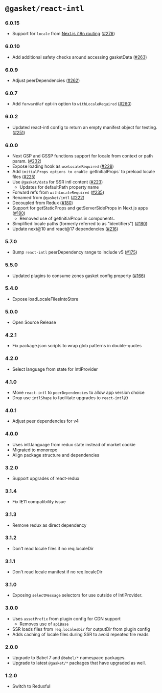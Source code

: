 # `@gasket/react-intl`

### 6.0.15

- Support for `locale` from [Next.js i18n routing] ([#278])

### 6.0.10

- Add additional safety checks around accessing gasketData ([#263])

### 6.0.9

- Adjust peerDependencies ([#262])

### 6.0.7

- Add `forwardRef` opt-in option to `withLocaleRequired` ([#260])

### 6.0.2

- Updated react-intl config to return an empty manifest object for testing. ([#251])

### 6.0.0

- Next GSP and GSSP functions support for locale from context or path param. ([#232])
- Expose loading hook as `useLocaleRequired` ([#228])
- Add `initialProps options to enable `getInitialProps` to preload locale files ([#225])
- Use `@gasket/data` for SSR intl content ([#223])
  - Updates for defaultPath property name
- Forward refs from `withLocaleRequired` ([#235])
- Renamed from `@gasket/intl` ([#222])
- Decoupled from Redux ([#180])
- Support for getStaticProps and getServerSideProps in Next.js apps ([#180])
  - Removed use of getInitialProps in components.
- Simplified locale paths (formerly referred to as "identifiers") ([#180])
- Update next@10 and react@17 dependencies ([#216])

### 5.7.0

- Bump `react-intl` peerDependency range to include v5 ([#175])

### 5.5.0

- Updated plugins to consume zones gasket config property ([#166])

### 5.4.0

- Expose loadLocaleFilesIntoStore

### 5.0.0

- Open Source Release

### 4.2.1

- Fix package.json scripts to wrap glob patterns in double-quotes

### 4.2.0

- Select language from state for IntlProvider

### 4.1.0

- Move `react-intl` to `peerDependencies` to allow app version choice
- Drop use `intlShape` to facilitate upgrades to `react-intl@3`

### 4.0.1

- Adjust peer dependencies for v4

### 4.0.0

- Uses intl.language from redux state instead of market cookie
- Migrated to monorepo
- Align package structure and dependencies

### 3.2.0

- Support upgrades of react-redux

### 3.1.4

- Fix IE11 compatibility issue

### 3.1.3

- Remove redux as direct dependency

### 3.1.2

- Don't read locale files if no req.localeDir

### 3.1.1

- Don't read locale manifest if no req.localeDir

### 3.1.0

- Exposing `selectMessage` selectors for use outside of IntlProvider.

### 3.0.0

- Uses `assetPrefix` from plugin config for CDN support
  - Removes use of `apiBase`
- SSR loads files from `req.localesDir` for outputDir from plugin config
- Adds caching of locale files during SSR to avoid repeated file reads

### 2.0.0

- Upgrade to Babel 7 and `@babel/*` namespace packages.
- Upgrade to latest `@gasket/*` packages that have upgraded as well.

### 1.2.0

- Switch to Reduxful

[Next.js i18n routing]: https://nextjs.org/docs/advanced-features/i18n-routing

[#166]: https://github.com/godaddy/gasket/pull/166
[#175]: https://github.com/godaddy/gasket/pull/175
[#180]: https://github.com/godaddy/gasket/pull/180
[#216]: https://github.com/godaddy/gasket/pull/216
[#222]: https://github.com/godaddy/gasket/pull/222
[#223]: https://github.com/godaddy/gasket/pull/223
[#225]: https://github.com/godaddy/gasket/pull/225
[#228]: https://github.com/godaddy/gasket/pull/228
[#235]: https://github.com/godaddy/gasket/pull/235
[#232]: https://github.com/godaddy/gasket/pull/232
[#251]: https://github.com/godaddy/gasket/pull/251
[#260]: https://github.com/godaddy/gasket/pull/260
[#262]: https://github.com/godaddy/gasket/pull/262
[#263]: https://github.com/godaddy/gasket/pull/263
[#278]: https://github.com/godaddy/gasket/pull/278
